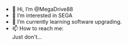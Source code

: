 - 👋 Hi, I’m @MegaDrive88
- 👀 I’m interested in SEGA
- 🌱 I’m currently learning software upgrading.
- 📫 How to reach me: <br>
  Just don't... 

<!---
MegaDrive88/MegaDrive88 is a ✨ special ✨ repository because its `README.md` (this file) appears on your GitHub profile.
You can click the Preview link to take a look at your changes.
--->
